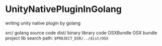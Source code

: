 # UnityNativePluginInGolang
writing unity native plugin by golang


src/
    golang source code
dist/
    binary library code
OSXBundle
    OSX bundle project
    lib search path: `$PROJECT_DIR/../dist/OSX`

